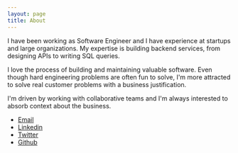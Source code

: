 ```yaml
---
layout: page
title: About
---
```


I have been working as Software Engineer and I have experience at startups and large organizations. My expertise is building backend services, from designing APIs to writing SQL queries.

I love the process of building and maintaining valuable software. Even though hard engineering problems are often fun to solve, I'm more attracted to solve real customer problems with a business justification.

I'm driven by working with collaborative teams and I'm always interested to absorb context about the business.

<ul>
  <li>
    <a href="mailto:{{ site.email }}">
      <i class="fas fa-envelope"></i> Email
    </a>
  </li>
  <li>
    <a href="https://www.linkedin.com/in/{{ site.linkedin_username }}">
      <i class="fab fa-linkedin"></i> Linkedin
    </a>
  </li>
  <li>
    <a href="https://www.twitter.com/{{ site.twitter_username }}">
      <i class="fab fa-twitter"></i> Twitter
    </a>
  </li>
  <li>
    <a href="https://www.github.com/{{ site.github_username }}">
      <i class="fab fa-github"></i> Github
    </a>
  </li>
</ul>
